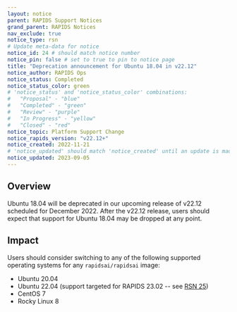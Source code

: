 ```yaml
---
layout: notice
parent: RAPIDS Support Notices
grand_parent: RAPIDS Notices
nav_exclude: true
notice_type: rsn
# Update meta-data for notice
notice_id: 24 # should match notice number
notice_pin: false # set to true to pin to notice page
title: "Deprecation announcement for Ubuntu 18.04 in v22.12"
notice_author: RAPIDS Ops
notice_status: Completed
notice_status_color: green
# 'notice_status' and 'notice_status_color' combinations:
#   "Proposal" - "blue"
#   "Completed" - "green"
#   "Review" - "purple"
#   "In Progress" - "yellow"
#   "Closed" - "red"
notice_topic: Platform Support Change
notice_rapids_version: "v22.12+"
notice_created: 2022-11-21
# 'notice_updated' should match 'notice_created' until an update is made
notice_updated: 2023-09-05
---
```


## Overview

Ubuntu 18.04 will be deprecated in our upcoming release of v22.12 scheduled for December 2022. After the v22.12 release, users should expect that support for Ubuntu 18.04 may be dropped at any point.


## Impact

Users should consider switching to any of the following supported operating systems for any `rapidsai/rapidsai` image:
  - Ubuntu 20.04
  - Ubuntu 22.04 (support targeted for RAPIDS 23.02 -- see [RSN 25](/notices/rsn0025))
  - CentOS 7
  - Rocky Linux 8
